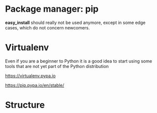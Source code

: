 # Package manager: pip

**easy_install** should really not be used anymore, except in some edge cases, which do not concern newcomers.


# Virtualenv

Even if you are a beginner to Python it is a good idea to start using some tools that are not yet part of the Python distribution

https://virtualenv.pypa.io

https://pip.pypa.io/en/stable/

# Structure


